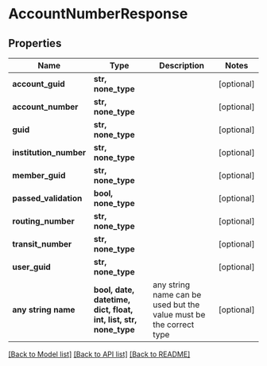 # AccountNumberResponse


## Properties
Name | Type | Description | Notes
------------ | ------------- | ------------- | -------------
**account_guid** | **str, none_type** |  | [optional] 
**account_number** | **str, none_type** |  | [optional] 
**guid** | **str, none_type** |  | [optional] 
**institution_number** | **str, none_type** |  | [optional] 
**member_guid** | **str, none_type** |  | [optional] 
**passed_validation** | **bool, none_type** |  | [optional] 
**routing_number** | **str, none_type** |  | [optional] 
**transit_number** | **str, none_type** |  | [optional] 
**user_guid** | **str, none_type** |  | [optional] 
**any string name** | **bool, date, datetime, dict, float, int, list, str, none_type** | any string name can be used but the value must be the correct type | [optional]

[[Back to Model list]](../README.md#documentation-for-models) [[Back to API list]](../README.md#documentation-for-api-endpoints) [[Back to README]](../README.md)


